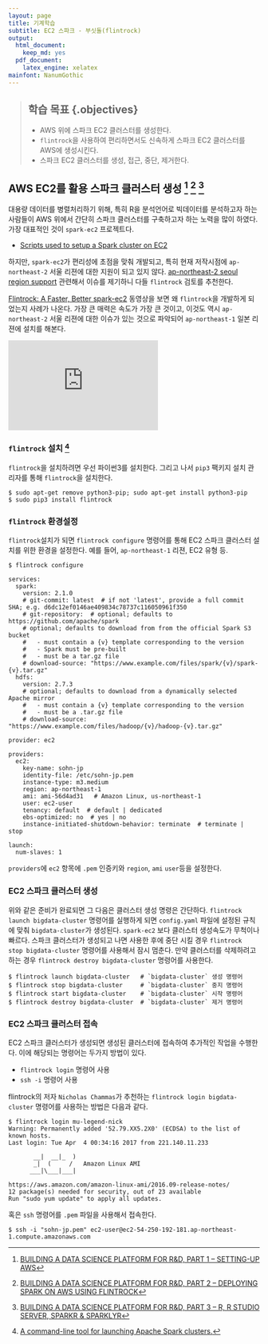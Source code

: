 ```yaml
---
layout: page
title: 기계학습
subtitle: EC2 스파크 - 부싯돌(flintrock)
output:
  html_document: 
    keep_md: yes
  pdf_document:
    latex_engine: xelatex
mainfont: NanumGothic
---
```



> ## 학습 목표 {.objectives}
>
> * AWS 위에 스파크 EC2 클러스터를 생성한다.
> * `flintrock`을 사용하여 편리하면서도 신속하게 스파크 EC2 클러스터를 AWS에 생성시킨다.
> * 스파크 EC2 클러스터를 생성, 접근, 중단, 제거한다.



## AWS EC2를 활용 스파크 클러스터 생성 [^aws-reference-01] [^aws-reference-02] [^aws-reference-03]


[^aws-reference-01]: [BUILDING A DATA SCIENCE PLATFORM FOR R&D, PART 1 – SETTING-UP AWS](https://alexioannides.com/2016/08/16/building-a-data-science-platform-for-rd-part-1-setting-up-aws/)
[^aws-reference-02]: [BUILDING A DATA SCIENCE PLATFORM FOR R&D, PART 2 – DEPLOYING SPARK ON AWS USING FLINTROCK](https://alexioannides.com/2016/08/18/building-a-data-science-platform-for-rd-part-2-deploying-spark-on-aws-using-flintrock/)
[^aws-reference-03]: [BUILDING A DATA SCIENCE PLATFORM FOR R&D, PART 3 – R, R STUDIO SERVER, SPARKR & SPARKLYR](https://alexioannides.com/2016/08/22/building-a-data-science-platform-for-rd-part-3-r-r-studio-server-sparkr-sparklyr/)

대용량 데이터를 병렬처리하기 위해, 특히 R을 분석언어로 빅데이터를 분석하고자 하는 사람들이 AWS 위에서 간단히 스파크 클러스터를 구축하고자 하는 노력을 많이 하였다.
가장 대표적인 것이 `spark-ec2` 프로젝트다.

- [Scripts used to setup a Spark cluster on EC2](https://github.com/amplab/spark-ec2)

하지만, `spark-ec2`가 편리성에 초점을 맞춰 개발되고, 특히 현재 저작시점에 `ap-northeast-2` 서울 리젼에 대한 지원이 되고 있지 않다.
[ap-northeast-2 seoul region support](https://github.com/amplab/spark-ec2/issues/94) 관련해서 이슈를 제기하니 다들 `flintrock` 검토를 추천한다.

[Flintrock: A Faster, Better spark-ec2](https://www.youtube.com/watch?v=3aeIpOGrJOA&t=1104s) 동영상을 보면 왜 `flintrock`을 개발하게 되었는지 사례가 나온다.
가장 큰 매력은 속도가 가장 큰 것이고, 이것도 역시 `ap-northeast-2` 서울 리젼에 대한 이슈가 있는 것으로 파악되어 `ap-northeast-1` 일본 리젼에 설치를 해본다.

<iframe width="300" height="180" src="https://www.youtube.com/embed/3aeIpOGrJOA" frameborder="0" allowfullscreen></iframe>

### `flintrock` 설치 [^ec2-flintrock]

[^ec2-flintrock]: [A command-line tool for launching Apache Spark clusters.](https://github.com/nchammas/flintrock)

`flintrock`을 설치하려면 우선 파이썬3를 설치한다. 그리고 나서 `pip3` 팩키지 설치 관리자를 통해 `flintrock`을 설치한다.


~~~{.r}
$ sudo apt-get remove python3-pip; sudo apt-get install python3-pip
$ sudo pip3 install flintrock
~~~

### `flintrock` 환경설정

`flintrock`설치가 되면 `flintrock configure` 명령어를 통해 EC2 스파크 클러스터 설치를 위한 환경을 설정한다.
예를 들어, `ap-northeast-1` 리젼, EC2 유형 등.


~~~{.r}
$ flintrock configure

services:
  spark:
    version: 2.1.0
    # git-commit: latest  # if not 'latest', provide a full commit SHA; e.g. d6dc12ef0146ae409834c78737c116050961f350
    # git-repository:  # optional; defaults to https://github.com/apache/spark
    # optional; defaults to download from from the official Spark S3 bucket
    #   - must contain a {v} template corresponding to the version
    #   - Spark must be pre-built
    #   - must be a tar.gz file
    # download-source: "https://www.example.com/files/spark/{v}/spark-{v}.tar.gz"
  hdfs:
    version: 2.7.3
    # optional; defaults to download from a dynamically selected Apache mirror
    #   - must contain a {v} template corresponding to the version
    #   - must be a .tar.gz file
    # download-source: "https://www.example.com/files/hadoop/{v}/hadoop-{v}.tar.gz"

provider: ec2

providers:
  ec2:
    key-name: sohn-jp
    identity-file: /etc/sohn-jp.pem
    instance-type: m3.medium
    region: ap-northeast-1
    ami: ami-56d4ad31   # Amazon Linux, us-northeast-1
    user: ec2-user
    tenancy: default  # default | dedicated
    ebs-optimized: no  # yes | no
    instance-initiated-shutdown-behavior: terminate  # terminate | stop

launch:
  num-slaves: 1
~~~

`providers`에 `ec2` 항목에 `.pem` 인증키와 `region`, `ami` `user`등을 설정한다.


### EC2 스파크 클러스터 생성 

위와 같은 준비가 완료되면 그 다음은 클러스터 생성 명령은 간단하다. 
`flintrock launch bigdata-cluster` 명령어를 실행하게 되면 `config.yaml` 파일에 설정된 규칙에 맞춰 `bigdata-cluster`가 생성된다.
`spark-ec2` 보다 클러스터 생성속도가 무척이나 빠르다.
스파크 클러스터가 생성되고 나면 사용한 후에 중단 시킬 경우 `flintrock stop bigdata-cluster` 명령어를 사용해서 잠시 멈춘다.
만약 클러스터를 삭제하려고 하는 경우 `flintrock destroy bigdata-cluster` 명령어를 사용한다.


~~~{.r}
$ flintrock launch bigdata-cluster   # `bigdata-cluster` 생성 명령어
$ flintrock stop bigdata-cluster     # `bigdata-cluster` 중지 명령어
$ flintrock start bigdata-cluster    # `bigdata-cluster` 시작 명령어
$ flintrock destroy bigdata-cluster  # `bigdata-cluster` 제거 명령어
~~~


### EC2 스파크 클러스터 접속

EC2 스파크 클러스터가 생성되면 생성된 클러스터에 접속하여 추가적인 작업을 수행한다. 
이에 해당되는 명령어는 두가지 방법이 있다. 

- `flintrock login` 명령어 사용
- `ssh -i` 명령어 사용

flintrock의 저자 `Nicholas Chammas`가 추천하는 `flintrock login bigdata-cluster` 명령어를 사용하는 방법은 다음과 같다.


~~~{.r}
$ flintrock login mu-legend-nick
Warning: Permanently added '52.79.XX5.2X0' (ECDSA) to the list of known hosts.
Last login: Tue Apr  4 00:34:16 2017 from 221.140.11.233

       __|  __|_  )
       _|  (     /   Amazon Linux AMI
      ___|\___|___|

https://aws.amazon.com/amazon-linux-ami/2016.09-release-notes/
12 package(s) needed for security, out of 23 available
Run "sudo yum update" to apply all updates.
~~~

혹은 `ssh` 명령어를 `.pem` 파일을 사용해서 접속한다.


~~~{.r}
$ ssh -i "sohn-jp.pem" ec2-user@ec2-54-250-192-181.ap-northeast-1.compute.amazonaws.com
~~~

